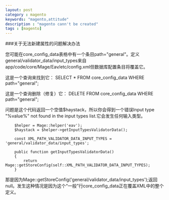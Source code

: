 ```yaml
---
layout: post
category : magento
keywords: "magento,attitude"
description : "magento cann't be created"
tags : [magento]
---
```


###关于无法新建属性的问题解决办法

您可能在core_config_data表格中有一个条目path="general"。定义general/validator_data/input_types来自app/code/core/Mage/Eav/etc/config.xml但数据库配置条目将覆盖它。

这是一个查询来找到它： SELECT * FROM core_config_data WHERE path="general";

这是一个查询删除（修复）它： DELETE FROM core_config_data WHERE path="general";

问题是这个代码返回一个空值$haystack，所以你会得到一个错误Input type "%value%" not found in the input types list.它会发生任何输入类型。

		$helper = Mage::helper('eav');
		$haystack = $helper->getInputTypesValidatorData();
		
		const XML_PATH_VALIDATOR_DATA_INPUT_TYPES = 'general/validator_data/input_types';
		
		public function getInputTypesValidatorData()
		{
		    return Mage::getStoreConfig(self::XML_PATH_VALIDATOR_DATA_INPUT_TYPES);
		}
那是因为Mage::getStoreConfig('general/validator_data/input_types');返回null。发生这种情况是因为这个“一般”行core_config_data正在覆盖XML中的整个定义。
